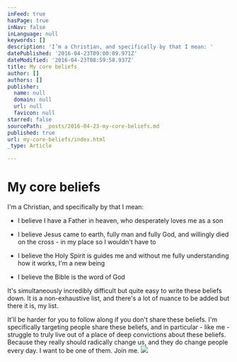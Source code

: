 ```yaml
---
inFeed: true
hasPage: true
inNav: false
inLanguage: null
keywords: []
description: 'I’m a Christian, and specifically by that I mean: '
datePublished: '2016-04-23T09:00:09.971Z'
dateModified: '2016-04-23T08:59:58.937Z'
title: My core beliefs
author: []
authors: []
publisher:
  name: null
  domain: null
  url: null
  favicon: null
starred: false
sourcePath: _posts/2016-04-23-my-core-beliefs.md
published: true
url: my-core-beliefs/index.html
_type: Article

---
```

# My core beliefs

I'm a Christian, and specifically by that I mean: 

* I believe I have a Father in heaven, who desperately loves me as a son 

* I believe Jesus came to earth, fully man and fully God, and willingly died on the cross - in my place so I wouldn't have to 

* I believe the Holy Spirit is guides me and without me fully understanding how it works, I'm a new being 

* I believe the Bible is the word of God 

It's simultaneously incredibly difficult but quite easy to write these beliefs down. It is a non-exhaustive list, and there's a lot of nuance to be added but there it is, my list. 

It'll be harder for you to follow along if you don't share these beliefs. I'm specifically targeting people share these beliefs, and in particular - like me - struggle to truly live out of a place of deep convictions about these beliefs. Because they really should radically change us, and they do change people every day. I want to be one of them. Join me.
![](https://the-grid-user-content.s3-us-west-2.amazonaws.com/84d5a822-5960-4798-916f-5bd9acbf2a34.jpg)